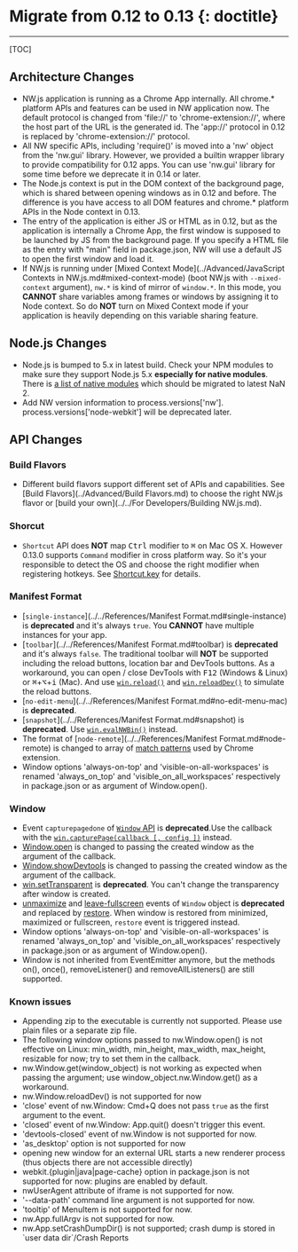 # Migrate from 0.12 to 0.13 {: doctitle}
---

[TOC]

## Architecture Changes

+ NW.js application is running as a Chrome App internally. All chrome.* platform APIs and features can be used in NW application now. The default protocol is changed from 'file://' to 'chrome-extension://', where the host part of the URL is the generated id. The 'app://' protocol in 0.12 is replaced by 'chrome-extension://' protocol.
+ All NW specific APIs, including 'require()' is moved into a 'nw' object from the 'nw.gui' library. However, we provided a builtin wrapper library to provide compatibility for 0.12 apps. You can use 'nw.gui' library for some time before we deprecate it in 0.14 or later.
+ The Node.js context is put in the DOM context of the background page, which is shared between opening windows as in 0.12 and before. The difference is you have access to all DOM features and chrome.* platform APIs in the Node context in 0.13.
+ The entry of the application is either JS or HTML as in 0.12, but as the application is internally a Chrome App, the first window is supposed to be launched by JS from the background page. If you specify a HTML file as the entry with "main" field in package.json, NW will use a default JS to open the first window and load it.
+ If NW.js is running under [Mixed Context Mode](../Advanced/JavaScript Contexts in NW.js.md#mixed-context-mode) (boot NW.js with `--mixed-context` argument), `nw.*` is kind of mirror of `window.*`. In this mode, you **CANNOT** share variables among frames or windows by assigning it to Node context. So do **NOT** turn on Mixed Context mode if your application is heavily depending on this variable sharing feature.

## Node.js Changes

+ Node.js is bumped to 5.x in latest build. Check your NPM modules to make sure they support Node.js 5.x **especially for native modules**. There is [a list of native modules](https://github.com/nodejs/node/issues/2798) which should be migrated to latest NaN 2.
+ Add NW version information to process.versions['nw']. process.versions['node-webkit'] will be deprecated later.

## API Changes

### Build Flavors

+ Different build flavors support different set of APIs and capabilities. See [Build Flavors](../Advanced/Build Flavors.md) to choose the right NW.js flavor or [build your own](../../For Developers/Building NW.js.md).

### Shorcut

+ `Shortcut` API does **NOT** map <kbd>Ctrl</kbd> modifier to <kbd>&#8984;</kbd> on Mac OS X. However 0.13.0 supports `Command` modifier in cross platform way. So it's your responsible to detect the OS and choose the right modifier when registering hotkeys. See [Shortcut.key](../../References/Shortcut.md#shortcutkey) for details.

### Manifest Format

+ [`single-instance`](../../References/Manifest Format.md#single-instance) is **deprecated** and it's always `true`. You **CANNOT** have multiple instances for your app.
+ [`toolbar`](../../References/Manifest Format.md#toolbar) is **deprecated** and it's always `false`. The traditional toolbar will **NOT** be supported including the reload buttons, location bar and DevTools buttons. As a workaround, you can open / close DevTools with <kbd>F12</kbd> (Windows & Linux) or <kbd>&#8984;</kbd>+<kbd>&#8997;</kbd>+<kbd>i</kbd> (Mac). And use [`win.reload()`](../../References/Window.md#winreload) and [`win.reloadDev()`](../../References/Window.md#winreloaddev) to simulate the reload buttons.
+ [`no-edit-menu`](../../References/Manifest Format.md#no-edit-menu-mac) is **deprecated**.
+ [`snapshot`](../../References/Manifest Format.md#snapshot) is **deprecated**. Use [`win.evalNWBin()`](../../References/Window.md#winevalnwbin) instead.
+ The format of [`node-remote`](../../References/Manifest Format.md#node-remote) is changed to array of [match patterns](https://developer.chrome.com/extensions/match_patterns) used by Chrome extension.
+ Window options 'always-on-top' and 'visible-on-all-workspaces' is renamed 'always_on_top' and 'visible_on_all_workspaces' respectively in package.json or as argument of Window.open().

### Window

+ Event `capturepagedone` of [`Window` API](../../References/Window.md#event-capturepagedone) is **deprecated**.Use the callback with the [`win.capturePage(callback [, config ])`](../../References/Window.md#wincapturepagecallback--config-) instead.
+ [Window.open](../../References/Window.md#windowopenurl-options-callback) is changed to passing the created window as the argument of the callback.
+ [Window.showDevtools](../../References/Window.md#winshowdevtoolsiframe-headless-callback) is changed to passing the created window as the argument of the callback.
+ [win.setTransparent](../../References/Window.md#winsettransparent) is **deprecated**. You can't change the transparency after window is created.
+ [unmaximize](../../References/Window.md#event-unmaximize) and [leave-fullscreen](../../References/Window.md#event-leave-fullscreen) events of `Window` object is **deprecated** and replaced by [restore](../../References/Window.md#event-restore). When window is restored from minimized, maximized or fullscreen, `restore` event is triggered instead.
+ Window options 'always-on-top' and 'visible-on-all-workspaces' is renamed 'always_on_top' and 'visible_on_all_workspaces' respectively in package.json or as argument of Window.open().
+ Window is not inherited from EventEmitter anymore, but the methods on(), once(), removeListener() and removeAllListeners() are still supported.

### Known issues

+ Appending zip to the executable is currently not supported. Please use plain files or a separate zip file.
+ The following window options passed to nw.Window.open() is not effective on Linux: min_width, min_height, max_width, max_height, resizable for now; try to set them in the callback.
+ nw.Window.get(window_object) is not working as expected when passing the argument; use window_object.nw.Window.get() as a workaround.
+ nw.Window.reloadDev() is not supported for now
+ 'close' event of nw.Window: Cmd+Q does not pass `true` as the first argument to the event.
+ 'closed' event of nw.Window: App.quit() doesn't trigger this event.
+ 'devtools-closed' event of nw.Window is not supported for now.
+ 'as_desktop' option is not supported for now
+ opening new window for an external URL starts a new renderer process (thus objects there are not accessible directly)
+ webkit.{plugin|java|page-cache} option in package.json is not supported for now: plugins are enabled by default.
+ nwUserAgent attribute of iframe is not supported for now.
+ '--data-path' command line argument is not supported for now.
+ 'tooltip' of MenuItem is not supported for now.
+ nw.App.fullArgv is not supported for now.
+ nw.App.setCrashDumpDir() is not supported; crash dump is stored in \`user data dir\`/Crash Reports
